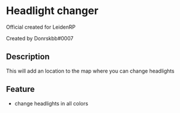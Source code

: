# Headlight changer

Official created for LeidenRP

Created by Donrskbb#0007

## Description

This will add an location to the map where you can change headlights

## Feature
- change headlights in all colors

